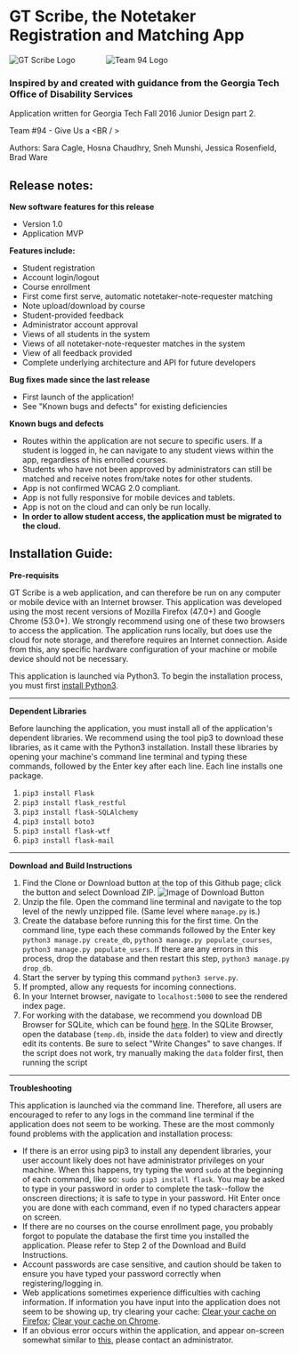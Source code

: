 # GT Scribe, the Notetaker Registration and Matching App

![GT Scribe Logo](http://i68.tinypic.com/6o1pgg.png) &nbsp;&nbsp;&nbsp;&nbsp;&nbsp;&nbsp;&nbsp;&nbsp;&nbsp;&nbsp;&nbsp;&nbsp; ![Team 94 Logo](http://i68.tinypic.com/10gbsw0.png)


### Inspired by and created with guidance from the Georgia Tech Office of Disability Services

Application written for Georgia Tech Fall 2016 Junior Design part 2.

Team #94 - Give Us a  &lt;BR / &gt;

Authors: Sara Cagle, Hosna Chaudhry, Sneh Munshi, Jessica Rosenfield, Brad Ware


## Release notes:

**New software features for this release**

- Version 1.0
- Application MVP<br />

**Features include:**<br />
- Student registration
- Account login/logout
- Course enrollment
- First come first serve, automatic notetaker-note-requester matching
- Note upload/download by course
- Student-provided feedback
- Administrator account approval
- Views of all students in the system
- Views of all notetaker-note-requester matches in the system
- View of all feedback provided
- Complete underlying architecture and API for future developers


**Bug fixes made since the last release**

- First launch of the application! 
- See "Known bugs and defects" for existing deficiencies


**Known bugs and defects** 

- Routes within the application are not secure to specific users. If a student is logged in, he can navigate to any student views within the app, regardless of his enrolled courses.
- Students who have not been approved by administrators can still be matched and receive notes from/take notes for other students.
- App is not confirmed WCAG 2.0 compliant.
- App is not fully responsive for mobile devices and tablets.
- App is not on the cloud and can only be run locally.
- **In order to allow student access, the application must be migrated to the cloud.**

## Installation Guide:

**Pre-requisits**

GT Scribe is a web application, and can therefore be run on any computer or mobile device with an Internet browser. This application was developed using the most recent versions of Mozilla Firefox (47.0+) and Google Chrome (53.0+). We strongly recommend using one of these two browsers to access the application. The application runs locally, but does use the cloud for note storage, and therefore requires an Internet connection. Aside from this, any specific hardware configuration of your machine or mobile device should not be necessary.

This application is launched via Python3. To begin the installation process, you must first [install Python3](https://www.python.org/downloads/). 

------
**Dependent Libraries**

Before launching the application, you must install all of the application's dependent libraries. We recommend using the tool pip3 to download these libraries, as it came with the Python3 installation. Install these libraries by opening your machine's command line terminal and typing these commands, followed by the Enter key after each line. Each line installs one package.

1. `pip3 install Flask`
2. `pip3 install flask_restful`
3. `pip3 install flask-SQLAlchemy`
4. `pip3 install boto3`
5. `pip3 install flask-wtf`
6. `pip3 install flask-mail`

------
**Download and Build Instructions**

1. Find the Clone or Download button at the top of this Github page; click the button and select Download ZIP. ![Image of Download Button](http://i65.tinypic.com/z1x0m.png)
2. Unzip the file. Open the command line terminal and navigate to the top level of the newly unzipped file. (Same level where `manage.py` is.)
3. Create the database before running this for the first time. On the command line, type each these commands followed by the Enter key `python3 manage.py create_db`, `python3 manage.py populate_courses`, `python3 manage.py populate_users`. If there are any errors in this process, drop the database and then restart this step, `python3 manage.py drop_db`.
4. Start the server by typing this command `python3 serve.py`.
5. If prompted, allow any requests for incoming connections.
6. In your Internet browser, navigate to `localhost:5000` to see the rendered index page.
7. For working with the database, we recommend you download DB Browser for SQLite, which can be found [here](http://sqlitebrowser.org/). In the SQLite Browser, open the database (`temp.db`, inside the `data` folder) to view and directly edit its contents. Be sure to select "Write Changes" to save changes. If the script does not work, try manually making the `data` folder first, then running the script

-------
**Troubleshooting**

This application is launched via the command line. Therefore, all users are encouraged to refer to any logs in the command line terminal if the application does not seem to be working. These are the most commonly found problems with the application and installation process:

- If there is an error using pip3 to install any dependent libraries, your user account likely does not have administrator privileges on your machine. When this happens, try typing the word `sudo` at the beginning of each command, like so: `sudo pip3 install flask`. You may be asked to type in your password in order to complete the task--follow the onscreen directions; it is safe to type in your password. Hit Enter once you are done with each command, even if no typed characters appear on screen.
- If there are no courses on the course enrollment page, you probably forgot to populate the database the first time you installed the application. Please refer to Step 2 of the Download and Build Instructions.
- Account passwords are case sensitive, and caution should be taken to ensure you have typed your password correctly when registering/logging in.
- Web applications sometimes experience difficulties with caching information. If information you have input into the application does not seem to be showing up, try clearing your cache: [Clear your cache on Firefox](https://support.mozilla.org/en-US/kb/how-clear-firefox-cache); [Clear your cache on Chrome](https://support.google.com/accounts/answer/32050?hl=en).
- If an obvious error occurs within the application, and appear on-screen somewhat similar to [this](http://flask.pocoo.org/docs/0.11/_images/debugger.png), please contact an administrator.

